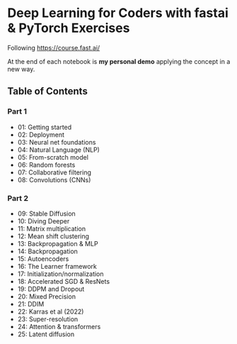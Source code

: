 # Deep Learning for Coders with fastai & PyTorch Exercises
Following https://course.fast.ai/

At the end of each notebook is **my personal demo** applying the concept in a new way.

## Table of Contents
### Part 1

- 01: Getting started
- 02: Deployment
- 03: Neural net foundations
- 04: Natural Language (NLP)
- 05: From-scratch model
- 06: Random forests
- 07: Collaborative filtering
- 08: Convolutions (CNNs)


### Part 2

- 09: Stable Diffusion
- 10: Diving Deeper
- 11: Matrix multiplication
- 12: Mean shift clustering
- 13: Backpropagation & MLP
- 14: Backpropagation
- 15: Autoencoders
- 16: The Learner framework
- 17: Initialization/normalization
- 18: Accelerated SGD & ResNets
- 19: DDPM and Dropout
- 20: Mixed Precision
- 21: DDIM
- 22: Karras et al (2022)
- 23: Super-resolution
- 24: Attention & transformers
- 25: Latent diffusion
